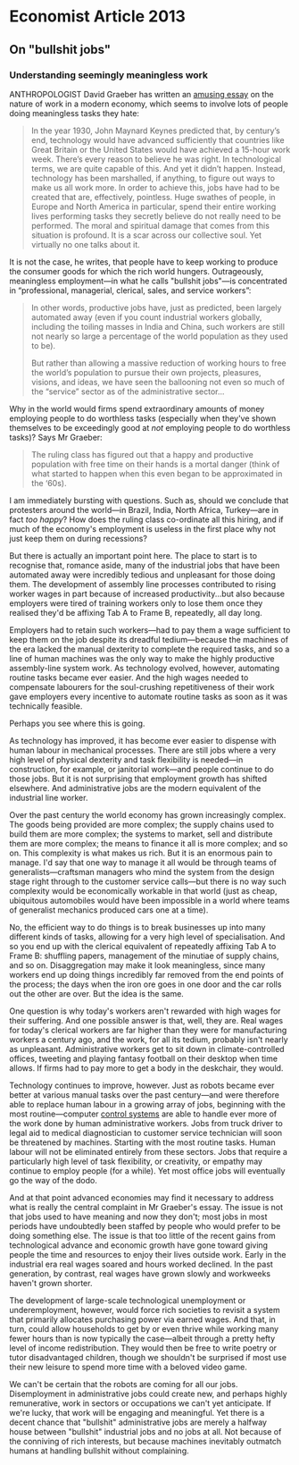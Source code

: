 # Economist Article 2013

## On "bullshit jobs"

### Understanding seemingly meaningless work

ANTHROPOLOGIST David Graeber has written an [amusing essay](http://www.strikemag.org/bullshit-jobs/) on the nature of work in a modern economy, which seems to involve lots of people doing meaningless tasks they hate:

> In the year 1930, John Maynard Keynes predicted that, by century’s end, technology would have advanced sufficiently that countries like Great Britain or the United States would have achieved a 15-hour work week. There’s every reason to believe he was right. In technological terms, we are quite capable of this. And yet it didn’t happen. Instead, technology has been marshalled, if anything, to figure out ways to make us all work more. In order to achieve this, jobs have had to be created that are, effectively, pointless. Huge swathes of people, in Europe and North America in particular, spend their entire working lives performing tasks they secretly believe do not really need to be performed. The moral and spiritual damage that comes from this situation is profound. It is a scar across our collective soul. Yet virtually no one talks about it.

It is not the case, he writes, that people have to keep working to produce the consumer goods for which the rich world hungers. Outrageously, meaningless employment—in what he calls "bullshit jobs"—is concentrated in “professional, managerial, clerical, sales, and service workers”:

> In other words, productive jobs have, just as predicted, been largely automated away (even if you count industrial workers globally, including the toiling masses in India and China, such workers are still not nearly so large a percentage of the world population as they used to be).
> 
> But rather than allowing a massive reduction of working hours to free the world’s population to pursue their own projects, pleasures, visions, and ideas, we have seen the ballooning not even so much of the “service” sector as of the administrative sector...

Why in the world would firms spend extraordinary amounts of money employing people to do worthless tasks (especially when they've shown themselves to be exceedingly good at _not_ employing people to do worthless tasks)? Says Mr Graeber:

> The ruling class has figured out that a happy and productive population with free time on their hands is a mortal danger (think of what started to happen when this even began to be approximated in the ‘60s).

I am immediately bursting with questions. Such as, should we conclude that protesters around the world—in Brazil, India, North Africa, Turkey—are in fact _too happy_? How does the ruling class co-ordinate all this hiring, and if much of the economy's employment is useless in the first place why not just keep them on during recessions?

But there is actually an important point here. The place to start is to recognise that, romance aside, many of the industrial jobs that have been automated away were incredibly tedious and unpleasant for those doing them. The development of assembly line processes contributed to rising worker wages in part because of increased productivity...but also because employers were tired of training workers only to lose them once they realised they'd be affixing Tab A to Frame B, repeatedly, all day long.

Employers had to retain such workers—had to pay them a wage sufficient to keep them on the job despite its dreadful tedium—because the machines of the era lacked the manual dexterity to complete the required tasks, and so a line of human machines was the only way to make the highly productive assembly-line system work. As technology evolved, however, automating routine tasks became ever easier. And the high wages needed to compensate labourers for the soul-crushing repetitiveness of their work gave employers every incentive to automate routine tasks as soon as it was technically feasible.

Perhaps you see where this is going.

As technology has improved, it has become ever easier to dispense with human labour in mechanical processes. There are still jobs where a very high level of physical dexterity and task flexibility is needed—in construction, for example, or janitorial work—and people continue to do those jobs. But it is not surprising that employment growth has shifted elsewhere. And administrative jobs are the modern equivalent of the industrial line worker.

Over the past century the world economy has grown increasingly complex. The goods being provided are more complex; the supply chains used to build them are more complex; the systems to market, sell and distribute them are more complex; the means to finance it all is more complex; and so on. This complexity is what makes us rich. But it is an enormous pain to manage. I'd say that one way to manage it all would be through teams of generalists—craftsman managers who mind the system from the design stage right through to the customer service calls—but there is no way such complexity would be economically workable in that world (just as cheap, ubiquitous automobiles would have been impossible in a world where teams of generalist mechanics produced cars one at a time).

No, the efficient way to do things is to break businesses up into many different kinds of tasks, allowing for a very high level of specialisation. And so you end up with the clerical equivalent of repeatedly affixing Tab A to Frame B: shuffling papers, management of the minutiae of supply chains, and so on. Disaggregation may make it look meaningless, since many workers end up doing things incredibly far removed from the end points of the process; the days when the iron ore goes in one door and the car rolls out the other are over. But the idea is the same.

One question is why today's workers aren't rewarded with high wages for their suffering. And one possible answer is that, well, they are. Real wages for today's clerical workers are far higher than they were for manufacturing workers a century ago, and the work, for all its tedium, probably isn't nearly as unpleasant. Administrative workers get to sit down in climate-controlled offices, tweeting and playing fantasy football on their desktop when time allows. If firms had to pay more to get a body in the deskchair, they would.

Technology continues to improve, however. Just as robots became ever better at various manual tasks over the past century—and were therefore able to replace human labour in a growing array of jobs, beginning with the most routine—computer [control systems](http://www.forbes.com/sites/modeledbehavior/2013/05/13/inequality-in-the-robot-future/) are able to handle ever more of the work done by human administrative workers. Jobs from truck driver to legal aid to medical diagnostician to customer service technician will soon be threatened by machines. Starting with the most routine tasks. Human labour will not be eliminated entirely from these sectors. Jobs that require a particularly high level of task flexibility, or creativity, or empathy may continue to employ people (for a while). Yet most office jobs will eventually go the way of the dodo.

And at that point advanced economies may find it necessary to address what is really the central complaint in Mr Graeber's essay. The issue is not that jobs used to have meaning and now they don't; most jobs in most periods have undoubtedly been staffed by people who would prefer to be doing something else. The issue is that too little of the recent gains from technological advance and economic growth have gone toward giving people the time and resources to enjoy their lives outside work. Early in the industrial era real wages soared and hours worked declined. In the past generation, by contrast, real wages have grown slowly and workweeks haven't grown shorter.

The development of large-scale technological unemployment or underemployment, however, would force rich societies to revisit a system that primarily allocates purchasing power via earned wages. And that, in turn, could allow households to get by or even thrive while working many fewer hours than is now typically the case—albeit through a pretty hefty level of income redistribution. They would then be free to write poetry or tutor disadvantaged children, though we shouldn't be surprised if most use their new leisure to spend more time with a beloved video game.

We can't be certain that the robots are coming for all our jobs. Disemployment in administrative jobs could create new, and perhaps highly remunerative, work in sectors or occupations we can't yet anticipate. If we're lucky, that work will be engaging and meaningful. Yet there is a decent chance that "bullshit" administrative jobs are merely a halfway house between "bullshit" industrial jobs and no jobs at all. Not because of the conniving of rich interests, but because machines inevitably outmatch humans at handling bullshit without complaining.